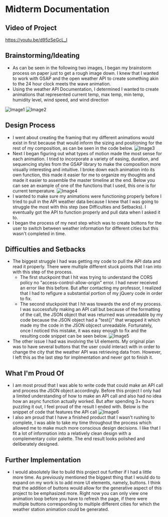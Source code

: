 # Midterm Documentation

## Video of Project
https://youtu.be/d95zSeGcL_I

## Brainstorming/Ideating
- As can be seen in the following two images, I began my brainstorm process on paper just to get a rough image down. I knew that I wanted to work with GSAP and the open weather API to create something akin to the 24 hour clock meets the wave animation. 
- Using the weather API Documentation, I determined I wanted to create animations that represented current temp, max temp, min temp, humidity level, wind speed, and wind direction

![Image1](documentationimages/doc1.png?raw=true "Doc1")
![Image2](documentationimages/doc2.png?raw=true "Doc2")

## Design Process
- I went about creating the framing that my different animations would exist in first because that would inform the sizing and positioning for the rest of my composition, as can be seen in the code below.
![Image3](documentationimages/doc3.png?raw=true "Doc3")
- Next I began figuring out what types of motion made the most sense for each animation. I tried to incorporate a variety of easing, duration, and sequencing styles from the GSAP library to make the composition more visually interesting and intuitive. I broke down each animation into its own function, this made it easier for me to organize my thoughts and made it easier to assemble the master timeline at the end. Below you can see an example of one of the functions that I used, this one is for current temperature. 
![Image4](documentationimages/doc4.png?raw=true "Doc4")
- I wanted to make sure my animations were functioning properly before I tried to pull in the API weather data because I knew that I was going to struggle the most with this step (see Difficulties and Setbacks). I eventually got the API to function properly and pull data when I asked it to. 
- I began the process of my next step which was to create buttons for the user to switch between weather information for different cities but this wasn't completed in time.

## Difficulties and Setbacks
- The biggest struggle I had was getting my code to pull the API data and read it properly. There were multiple different stuck points that I ran into with this step of the process. 
    - The first stuckpoint that I hit was trying to understand the CORS policy no "access-control-allow-origin" error. I had never received an error like this before. But after contacting my professor, I realized that I had to refigure a substantial portion of my jQuery code in order to fix.
    - The second stuckpoint that I hit was towards the end of my process. I was successfully making an API call but because of the formatting of the call, the JSON object that was returned was unreadable by my code because the JSON object had a "test{}" that wrapped it which made my the code in the JSON objcect unreadable. Fortunately, once I noticed this mistake, it was easy enough to fix and the resulting code snippet can be seen below. 
    ![Image5](documentationimages/doc5.png?raw=true "Doc5")
- The other issue I had was involving the UI elements. My original plan was to have several buttons that the user could interact with in order to change the city that the weather API was retrieving data from. However, I left this as the last step for implmentation and never got to finish it. 

## What I'm Proud Of
- I am most proud that I was able to write code that could make an API call and process the JSON object accordingly. Before this project I only had a limited understanding of how to make an API call and also had no idea how an async function actually worked. But after spending 3+ hours puzzling it out, I feel proud of the result I ended with. Below is the snippet of code that features the API call
![Image6](documentationimages/doc6.png?raw=true "Doc6")
- I also am proud that I have a finished product that I wasn't rushing to complete, I was able to take my time throughout the process which allowed me to make much more conscious design decisions. I like that I fit a lot of information into a relatively clean design with a complementary color palette. The end result looks polished and deliberately designed.

## Further Implementation
- I would absolutely like to build this project out further if I had a little more time. As previously mentioned the biggest thing that I would do to expand on my work is to add more UI elements, namely, buttons. I think that the addition of buttons would allow for the generative aspect of this project to be emphasized more. Right now you can only view one animation loop before you have to refresh the page, if there were multiple buttons corresponding to multiple different cities for which the weather station animation could be generated. 